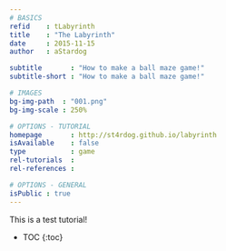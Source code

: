 ```yaml
---
# BASICS
refid    : tLabyrinth
title    : "The Labyrinth"
date     : 2015-11-15
author   : aStardog

subtitle       : "How to make a ball maze game!"
subtitle-short : "How to make a ball maze game!"

# IMAGES
bg-img-path  : "001.png"
bg-img-scale : 250%

# OPTIONS - TUTORIAL
homepage       : http://st4rdog.github.io/labyrinth
isAvailable    : false
type           : game
rel-tutorials  : 
rel-references : 

# OPTIONS - GENERAL
isPublic : true
---
```

This is a test tutorial!

* TOC
{:toc}